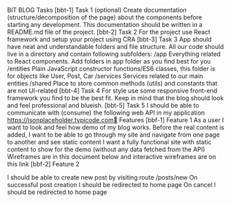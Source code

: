 BIT BLOG
Tasks
[bbt-1] Task 1 (optional)
Create documentation (structure/decomposition of the page) about the components before starting any development. This documentation should be written in a README.md file of the project.
[bbt-2] Task 2
For the project use React framework and setup your project using CRA
[bbt-3] Task 3
App should have neat and understandable folders and file structure. All our code should live in a directory and contain following subfolders:
/app
Everything related to React components. Add folders in app folder as you find best for you
/entities
Plain JavaScript constructor functions/ES6 classes, this folder is for objects like User, Post, Car
/services
Services related to our main entities
/shared
Place to store common methods (utils) and constants that are not UI-related
[bbt-4] Task 4
For style use some responsive front-end framework you find to be the best fit. Keep in mind that the blog should look and feel professional and blueish. 
[bbt-5] Task 5
I should be able to communicate with (consume) the following web API in my application 
https://jsonplaceholder.typicode.com
Features
[bbf-1] Feature 1
As a user I want to look and feel how demo of my blog works. Before the real content is added, I want to be able to go through my site and navigate from one page to another and see static content
I want a fully functional site with static content to show for the demo (without any data fetched from the API)
Wireframes are in this document below and interactive wireframes are on this link 
[bbf-2] Feature 2
	
I should be able to create new post by visiting route /posts/new
On successful post creation I should be redirected to home page
On cancel I should be redirected to home page














